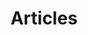 ---
title: Articles
layout: category
taxonomy: articles
permalink: /articles/
show_excerpts: true
entries_layout: list
search: false
---